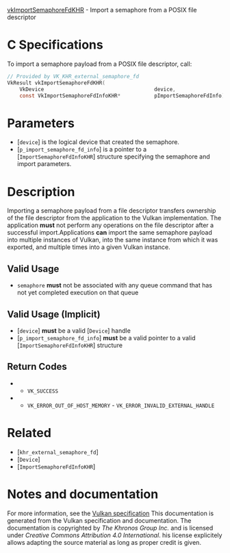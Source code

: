 [vkImportSemaphoreFdKHR](https://www.khronos.org/registry/vulkan/specs/1.3-extensions/man/html/vkImportSemaphoreFdKHR.html) - Import a semaphore from a POSIX file descriptor

# C Specifications
To import a semaphore payload from a POSIX file descriptor, call:
```c
// Provided by VK_KHR_external_semaphore_fd
VkResult vkImportSemaphoreFdKHR(
    VkDevice                                    device,
    const VkImportSemaphoreFdInfoKHR*           pImportSemaphoreFdInfo);
```

# Parameters
- [`device`] is the logical device that created the semaphore.
- [`p_import_semaphore_fd_info`] is a pointer to a [`ImportSemaphoreFdInfoKHR`] structure specifying the semaphore and import parameters.

# Description
Importing a semaphore payload from a file descriptor transfers ownership of
the file descriptor from the application to the Vulkan implementation.
The application  **must**  not perform any operations on the file descriptor
after a successful import.Applications  **can**  import the same semaphore payload into multiple instances
of Vulkan, into the same instance from which it was exported, and multiple
times into a given Vulkan instance.
## Valid Usage
-  `semaphore` **must**  not be associated with any queue command that has not yet completed execution on that queue

## Valid Usage (Implicit)
-  [`device`] **must**  be a valid [`Device`] handle
-  [`p_import_semaphore_fd_info`] **must**  be a valid pointer to a valid [`ImportSemaphoreFdInfoKHR`] structure

## Return Codes
*   - `VK_SUCCESS` 
*   - `VK_ERROR_OUT_OF_HOST_MEMORY`  - `VK_ERROR_INVALID_EXTERNAL_HANDLE`

# Related
- [`khr_external_semaphore_fd`]
- [`Device`]
- [`ImportSemaphoreFdInfoKHR`]

# Notes and documentation
For more information, see the [Vulkan specification](https://www.khronos.org/registry/vulkan/specs/1.3-extensions/html/vkspec.html)
This documentation is generated from the Vulkan specification and documentation.
The documentation is copyrighted by *The Khronos Group Inc.* and is licensed under *Creative Commons Attribution 4.0 International*.
his license explicitely allows adapting the source material as long as proper credit is given.
        